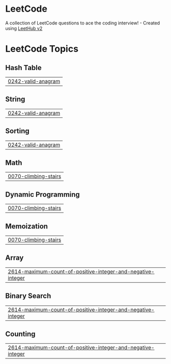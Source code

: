 # LeetCode
A collection of LeetCode questions to ace the coding interview! - Created using [LeetHub v2](https://github.com/arunbhardwaj/LeetHub-2.0)

<!---LeetCode Topics Start-->
# LeetCode Topics
## Hash Table
|  |
| ------- |
| [0242-valid-anagram](https://github.com/ready-oun/LeetCode/tree/master/0242-valid-anagram) |
## String
|  |
| ------- |
| [0242-valid-anagram](https://github.com/ready-oun/LeetCode/tree/master/0242-valid-anagram) |
## Sorting
|  |
| ------- |
| [0242-valid-anagram](https://github.com/ready-oun/LeetCode/tree/master/0242-valid-anagram) |
## Math
|  |
| ------- |
| [0070-climbing-stairs](https://github.com/ready-oun/LeetCode/tree/master/0070-climbing-stairs) |
## Dynamic Programming
|  |
| ------- |
| [0070-climbing-stairs](https://github.com/ready-oun/LeetCode/tree/master/0070-climbing-stairs) |
## Memoization
|  |
| ------- |
| [0070-climbing-stairs](https://github.com/ready-oun/LeetCode/tree/master/0070-climbing-stairs) |
## Array
|  |
| ------- |
| [2614-maximum-count-of-positive-integer-and-negative-integer](https://github.com/ready-oun/LeetCode/tree/master/2614-maximum-count-of-positive-integer-and-negative-integer) |
## Binary Search
|  |
| ------- |
| [2614-maximum-count-of-positive-integer-and-negative-integer](https://github.com/ready-oun/LeetCode/tree/master/2614-maximum-count-of-positive-integer-and-negative-integer) |
## Counting
|  |
| ------- |
| [2614-maximum-count-of-positive-integer-and-negative-integer](https://github.com/ready-oun/LeetCode/tree/master/2614-maximum-count-of-positive-integer-and-negative-integer) |
<!---LeetCode Topics End-->